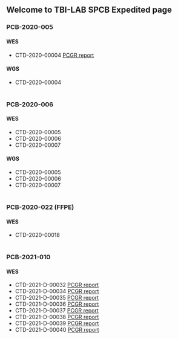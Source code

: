 ## Welcome to TBI-LAB SPCB Expedited page

### PCB-2020-005
#### WES
* CTD-2020-00004 [PCGR report](PCB-2020-005_CTD-2020-00004.pcgr_acmg.grch37.flexdb.html)

#### WGS
* CTD-2020-00004
<br/><br/> 

### PCB-2020-006
#### WES
* CTD-2020-00005
* CTD-2020-00006
* CTD-2020-00007

#### WGS
* CTD-2020-00005
* CTD-2020-00006
* CTD-2020-00007
<br/><br/>

### PCB-2020-022 (FFPE)
#### WES
* CTD-2020-00018
<br/><br/>

### PCB-2021-010
#### WES
* CTD-2021-D-00032 [PCGR report](WES_PCB-2021-010-CTD-2021-D-00032.pcgr_acmg.grch37.flexdb.html) 
* CTD-2021-D-00034 [PCGR report](WES_PCB-2021-010-CTD-2021-D-00034.pcgr_acmg.grch37.flexdb.html) 
* CTD-2021-D-00035 [PCGR report](WES_PCB-2021-010-CTD-2021-D-00035.pcgr_acmg.grch37.flexdb.html) 
* CTD-2021-D-00036 [PCGR report](WES_PCB-2021-010-CTD-2021-D-00036.pcgr_acmg.grch37.flexdb.html) 
* CTD-2021-D-00037 [PCGR report](WES_PCB-2021-010-CTD-2021-D-00037.pcgr_acmg.grch37.flexdb.html) 
* CTD-2021-D-00038 [PCGR report](WES_PCB-2021-010-CTD-2021-D-00038.pcgr_acmg.grch37.flexdb.html) 
* CTD-2021-D-00039 [PCGR report](WES_PCB-2021-010-CTD-2021-D-00039.pcgr_acmg.grch37.flexdb.html) 
* CTD-2021-D-00040 [PCGR report](WES_PCB-2021-010-CTD-2021-D-00040.pcgr_acmg.grch37.flexdb.html)   
<br/><br/>

